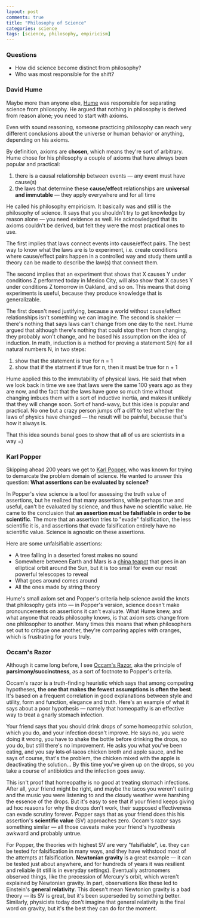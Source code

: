 ```yaml
---
layout: post
comments: true
title: "Philosophy of Science"
categories: science
tags: [science, philosophy, empiricism]
---
```


### Questions
- How did science become distinct from philosophy?
- Who was most responsible for the shift?


### David Hume
Maybe more than anyone else, [Hume](https://en.wikipedia.org/wiki/David_Hume) was responsible for separating science from philosophy. He argued that nothing in philosophy is derived from reason alone; you need to start with axioms.

Even with sound reasoning, someone practicing philosophy can reach very different conclusions about the universe or human behavior or anything, depending on his axioms.

By definition, axioms are __chosen__, which means they're sort of arbitrary. Hume chose for his philosophy a couple of axioms that have always been popular and practical:

1. there is a causal relationship between events &mdash; any event must have cause(s)
2. the laws that determine these __cause/effect__ relationships are __universal and immutable__ &mdash; they apply everywhere and for all time

He called his philosophy empiricism. It basically was and still is the philosophy of science. It says that you shouldn't try to get knowledge by reason alone &mdash; you need evidence as well. He acknowledged that its axioms couldn't be derived, but felt they were the most practical ones to use.

The first implies that laws connect events into cause/effect pairs. The best way to know what the laws are is to experiment, i.e. create conditions where cause/effect pairs happen in a controlled way and study them until a theory can be made to describe the law(s) that connect them.

The second implies that an experiment that shows that X causes Y under conditions Z performed today in Mexico City, will also show that X causes Y under conditions Z tomorrow in Oakland, and so on. This means that doing experiments is useful, because they produce knowledge that is generalizable.

The first doesn't need justifying, because a world without cause/effect relationships isn't something we can imagine. The second is shakier &mdash; there's nothing that says laws can't change from one day to the next. Hume argued that although there's nothing that could stop them from changing, they probably won't change, and he based his assumption on the idea of induction. In math, induction is a method for proving a statement S(n) for all natural numbers N, in two steps:

1. show that the statement is true for n = 1
2. show that if the statment if true for n, then it must be true for n + 1

Hume applied this to the immutability of physical laws. He said that when we look back in time we see that laws were the same 100 years ago as they are now, and the fact that the laws have gone so much time without changing imbues them with a sort of inductive inertia, and makes it unlikely that they will change soon. Sort of hand-wavy, but this idea is popular and practical. No one but a crazy person jumps off a cliff to test whether the laws of physics have changed &mdash; the result will be painful, because that's how it always is.

That this idea sounds banal goes to show that all of us are scientists in a way =)


### Karl Popper
Skipping ahead 200 years we get to [Karl Popper](https://en.wikipedia.org/wiki/Karl_Popper), who was known for trying to demarcate the problem domain of science. He wanted to answer this question: __What assertions can be evaluated by science?__

In Popper's view science is a tool for assessing the truth value of assertions, but he realized that many assertions, while perhaps true and useful, can't be evaluated by science, and thus have no scientific value. He came to the conclusion that __an assertion must be falsifiable in order to be scientific__. The more that an assertion tries to "evade" falsification, the less scientific it is, and assertions that evade falsification entirely have no scientific value. Science is agnostic on these assertions.

Here are some unfalsifiable assertions:

* A tree falling in a deserted forest makes no sound
* Somewhere between Earth and Mars is a [china teapot](https://en.wikipedia.org/wiki/Russell%27s_teapot) that goes in an elliptical orbit around the Sun, but it is too small for even our most powerful telescopes to reveal
* What goes around comes around
* All the ones made by string theory

Hume's small axiom set and Popper's criteria help science avoid the knots that philosophy gets into &mdash; in Popper's version, science doesn't make pronouncements on assertions it can't evaluate. What Hume knew, and what anyone that reads philosophy knows, is that axiom sets change from one philosopher to another. Many times this means that when philosophers set out to critique one another, they're comparing apples with oranges, which is frustrating for yours truly.


### Occam's Razor
Although it came long before, I see [Occam's Razor](https://en.wikipedia.org/wiki/Occam%27s_razor), aka the principle of __parsimony/succinctness__, as a sort of footnote to Popper's criteria.

Occam's razor is a truth-finding heuristic which says that among competing hypotheses, __the one that makes the fewest assumptions is often the best__. It's based on a frequent correlation in good explanations between style and utility, form and function, elegance and truth. Here's an example of what it says about a poor hypothesis &mdash; namely that homeopathy is an effective way to treat a gnarly stomach infection.

Your friend says that you should drink drops of some homeopathic solution, which you do, and your infection doesn't improve. He says no, you were doing it wrong, you have to shake the bottle before drinking the drops, so you do, but still there's no improvement. He asks you what you've been eating, and you say <s>lots of tacos</s> chicken broth and apple sauce, and he says of course, that's the problem, the chicken mixed with the apple is deactivating the solution... By this time you've given up on the drops, so you take a course of antibiotics and the infection goes away.

This isn't proof that homeopathy is no good at treating stomach infections. After all, your friend might be right, and maybe the tacos you weren't eating and the music you were listening to and the cloudy weather were harshing the essence of the drops. But it's easy to see that if your friend keeps giving ad hoc reasons for why the drops don't work, their supposed effectiveness can evade scrutiny forever. Popper says that as your friend does this his assertion's __scientific value__ (SV) approaches zero. Occam's razor says something similar &mdash; all those caveats make your friend's hypothesis awkward and probably untrue.

For Popper, the theories with highest SV are very "falsifiable", i.e. they can be tested for falsification in many ways, and they have withstood most of the attempts at falsification. __Newtonian gravity__ is a great example &mdash; it can be tested just about anywhere, and for hundreds of years it was resilient and reliable (it still is in everyday settings). Eventually astronomers observed things, like the precession of Mercury's orbit, which weren't explained by Newtonian gravity. In part, observations like these led to Einstein's __general relativity__. This doesn't mean Newtonion gravity is a bad theory &mdash; its SV is great, but it's been superseded by something better. Similarly, physicists today don't imagine that general relativity is the final word on gravity, but it's the best they can do for the moment.
